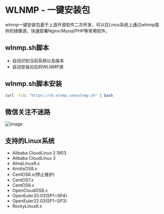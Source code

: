 # WLNMP - 一键安装包

wlnmp一键安装包基于上游开源软件二次开发，可以在Linux系统上通过wlnmp提供的镜像源，快速部署Nginx/Mysql/PHP等常用软件。

## wlnmp.sh脚本

- 自动识别当前系统以及版本
- 自动安装对应的WLNMP源

## wlnmp.sh脚本安装

```bash
curl -fsSL "https://sh.wlnmp.com/wlnmp.sh" | bash
```
## 微信关注不迷路

![image](https://github.com/wlnmp/wlnmp/assets/46343402/0a019528-65e5-4677-8083-1a560afc1d29)


## 支持的Linux系统

- Alibaba CloudLinux 2.1903
- Alibaba CloudLinux 3
- AlmaLinux8.x
- AnolisOS8.x
- CentOS6.x(停止维护)
- CentOS7.x
- CentOS8.x
- OpenCloudOS8.x
- OpenEuler20.03(SP1~SP4)
- OpenEuler22.03(SP1~SP3)
- RockyLinux8.x


